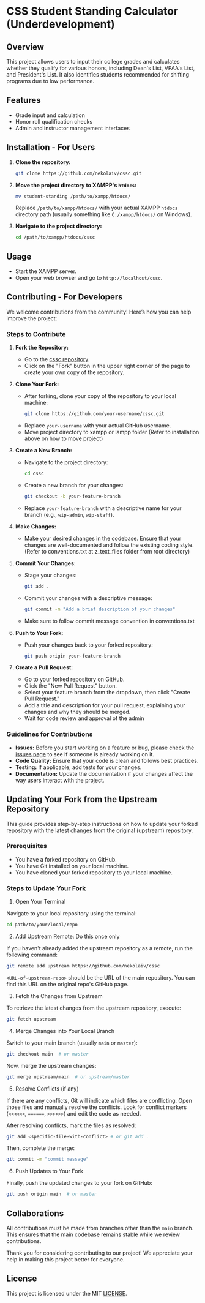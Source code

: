 # CSS Student Standing Calculator (Underdevelopment)

## Overview

This project allows users to input their college grades and calculates whether they qualify for various honors, including Dean's List, VPAA's List, and President's List. It also identifies students recommended for shifting programs due to low performance.

## Features

- Grade input and calculation
- Honor roll qualification checks
- Admin and instructor management interfaces

## Installation - For Users

1. **Clone the repository:**

   ```bash
   git clone https://github.com/nekolaiv/cssc.git
   ```

2. **Move the project directory to XAMPP's `htdocs`:**

   ```bash
   mv student-standing /path/to/xampp/htdocs/
   ```

   Replace `/path/to/xampp/htdocs/` with your actual XAMPP `htdocs` directory path (usually something like `C:/xampp/htdocs/` on Windows).

3. **Navigate to the project directory:**
   ```bash
   cd /path/to/xampp/htdocs/cssc
   ```

## Usage

- Start the XAMPP server.
- Open your web browser and go to `http://localhost/cssc`.

## Contributing - For Developers

We welcome contributions from the community! Here’s how you can help improve the project:

### Steps to Contribute

1. **Fork the Repository:**

   - Go to the [cssc repository](https://github.com/nekolaiv/cssc).
   - Click on the "Fork" button in the upper right corner of the page to create your own copy of the repository.

2. **Clone Your Fork:**

   - After forking, clone your copy of the repository to your local machine:
     ```bash
     git clone https://github.com/your-username/cssc.git
     ```
   - Replace `your-username` with your actual GitHub username.
   - Move project directory to xampp or lampp folder (Refer to installation above on how to move project)

3. **Create a New Branch:**

   - Navigate to the project directory:
     ```bash
     cd cssc
     ```
   - Create a new branch for your changes:
     ```bash
     git checkout -b your-feature-branch
     ```
   - Replace `your-feature-branch` with a descriptive name for your branch (e.g., `wip-admin`, `wip-staff`).

4. **Make Changes:**

   - Make your desired changes in the codebase. Ensure that your changes are well-documented and follow the existing coding style. (Refer to conventions.txt at z_text_files folder from root directory)

5. **Commit Your Changes:**

   - Stage your changes:
     ```bash
     git add .
     ```
   - Commit your changes with a descriptive message:

     ```bash
     git commit -m "Add a brief description of your changes"
     ```

   - Make sure to follow commit message convention in conventions.txt

6. **Push to Your Fork:**

   - Push your changes back to your forked repository:
     ```bash
     git push origin your-feature-branch
     ```

7. **Create a Pull Request:**
   - Go to your forked repository on GitHub.
   - Click the "New Pull Request" button.
   - Select your feature branch from the dropdown, then click "Create Pull Request."
   - Add a title and description for your pull request, explaining your changes and why they should be merged.
   - Wait for code review and approval of the admin

### Guidelines for Contributions

- **Issues:** Before you start working on a feature or bug, please check the [issues page](https://github.com/nekolaiv/cssc/issues) to see if someone is already working on it.
- **Code Quality:** Ensure that your code is clean and follows best practices.
- **Testing:** If applicable, add tests for your changes.
- **Documentation:** Update the documentation if your changes affect the way users interact with the project.

## Updating Your Fork from the Upstream Repository

This guide provides step-by-step instructions on how to update your forked repository with the latest changes from the original (upstream) repository.

### Prerequisites

- You have a forked repository on GitHub.
- You have Git installed on your local machine.
- You have cloned your forked repository to your local machine.

### Steps to Update Your Fork

1. Open Your Terminal

Navigate to your local repository using the terminal:

```bash
cd path/to/your/local/repo
```

2. Add Upstream Remote: Do this once only

If you haven't already added the upstream repository as a remote, run the following command:

```bash
git remote add upstream https://github.com/nekolaiv/cssc
```

`<URL-of-upstream-repo>` should be the URL of the main repository. You can find this URL on the original repo's GitHub page.

3. Fetch the Changes from Upstream

To retrieve the latest changes from the upstream repository, execute:

```bash
git fetch upstream
```

4. Merge Changes into Your Local Branch

Switch to your main branch (usually `main` or `master`):

```bash
git checkout main  # or master
```

Now, merge the upstream changes:

```bash
git merge upstream/main  # or upstream/master
```

5. Resolve Conflicts (if any)

If there are any conflicts, Git will indicate which files are conflicting. Open those files and manually resolve the conflicts. Look for conflict markers (`<<<<<<`, `======`, `>>>>>>`) and edit the code as needed.

After resolving conflicts, mark the files as resolved:

```bash
git add <specific-file-with-conflict> # or git add .
```

Then, complete the merge:

```bash
git commit -m "commit message"
```

6. Push Updates to Your Fork

Finally, push the updated changes to your fork on GitHub:

```bash
git push origin main  # or master
```

## Collaborations

All contributions must be made from branches other than the `main` branch. This ensures that the main codebase remains stable while we review contributions.

Thank you for considering contributing to our project! We appreciate your help in making this project better for everyone.

## License

This project is licensed under the MIT [LICENSE](LICENSE).
